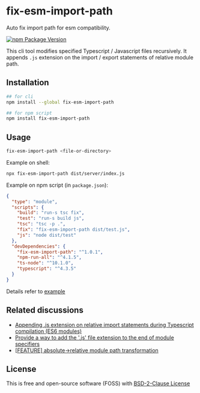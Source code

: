 # fix-esm-import-path

Auto fix import path for esm compatibility.

[![npm Package Version](https://img.shields.io/npm/v/fix-esm-import-path.svg?maxAge=2592000)](https://www.npmjs.com/package/fix-esm-import-path)

This cli tool modifies specified Typescript / Javascript files recursively. It appends `.js` extension on the import / export statements of relative module path.

## Installation
```bash
## for cli
npm install --global fix-esm-import-path

## for npm script
npm install fix-esm-import-path
```

## Usage
```bash
fix-esm-import-path <file-or-directory>
```

Example on shell:
```bash
npx fix-esm-import-path dist/server/index.js
```

Example on npm script (in `package.json`):
```json
{
  "type": "module",
  "scripts": {
    "build": "run-s tsc fix",
    "test": "run-s build js",
    "tsc": "tsc -p .",
    "fix": "fix-esm-import-path dist/test.js",
    "js": "node dist/test"
  },
  "devDependencies": {
    "fix-esm-import-path": "^1.0.1",
    "npm-run-all": "^4.1.5",
    "ts-node": "^10.1.0",
    "typescript": "^4.3.5"
  }
}
```

Details refer to [example](./example)

## Related discussions
- [Appending .js extension on relative import statements during Typescript compilation (ES6 modules)](https://stackoverflow.com/questions/62619058/appending-js-extension-on-relative-import-statements-during-typescript-compilat)
- [Provide a way to add the '.js' file extension to the end of module specifiers](https://github.com/microsoft/TypeScript/issues/16577)
- [[FEATURE] absolute->relative module path transformation](https://github.com/microsoft/TypeScript/issues/15479)

## License
This is free and open-source software (FOSS) with
[BSD-2-Clause License](./LICENSE)

